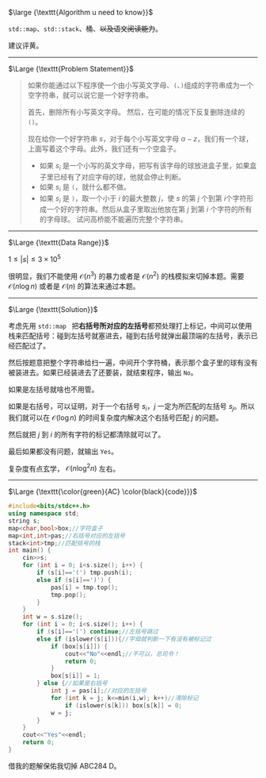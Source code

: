 $\large {\texttt{Algorithm u need to know}}$

`std::map`、`std::stack`、桶、~~以及语文阅读能力~~。

建议评黄。

---

$\Large {\texttt{Problem Statement}}$

> 如果你能通过以下程序使一个由小写英文字母、`(`、`)`组成的字符串成为一个空字符串，就可以说它是一个好字符串。
>
> 首先，删除所有小写英文字母。
> 然后，在可能的情况下反复删除连续的 `()`。
>
> 现在给你一个好字符串 $s$，对于每个小写英文字母 $a-z$，我们有一个球，上面写着这个字母。此外，我们还有一个空盒子。
>
> - 如果 $s_i$ 是一个小写的英文字母，把写有该字母的球放进盒子里，如果盒子里已经有了对应字母的球，他就会停止判断。
> - 如果 $s_i$ 是 `(`，就什么都不做。
> - 如果 $s_i$ 是 `)`，取一个小于 $i$ 的最大整数 $j$，使 $s$ 的第 $j$ 个到第 $i$个字符形成一个好的字符串。然后从盒子里取出他放在第 $j$ 到第 $i$ 个字符的所有的字母球。
>   试问高桥能不能遍历完整个字符串。

---

$\Large {\texttt{Data Range}}$

$1 \le |s| \le 3 \times 10^5$

很明显，我们不能使用 $\mathcal{O}(n^3)$ 的暴力或者是 $\mathcal{O}(n^2)$ 的栈模拟来切掉本题。需要 $\mathcal{O}(n\log n)$ 或者是 $\mathcal{O}(n)$ 的算法来通过本题。

---

$\Large {\texttt{Solution}}$

考虑先用 `std::map ` 把**右括号所对应的左括号**都预处理打上标记，中间可以使用栈来匹配括号：碰到左括号就塞进去，碰到右括号就弹出最顶端的左括号，表示已经匹配过了。

然后按题意把整个字符串给扫一遍，中间开个字符桶，表示那个盒子里的球有没有被装进去。如果已经装进去了还要装，就结束程序，输出 $\texttt{No}$。

如果是左括号就啥也不用管。

如果是右括号，可以证明，对于一个右括号 $s_i$，$j$ 一定为所匹配的左括号 $s_j$。所以我们就可以在 $\mathcal{O}(\log n)$ 的时间复杂度内解决这个右括号匹配 $j$ 的问题。

然后就把 $j$ 到 $i$ 的所有字符的标记都清除就可以了。

最后如果都没有问题，就输出 $\texttt{Yes}$。

复杂度有点玄学， $\mathcal{O}(n \log^2 n)$ 左右。

---

$\Large {\texttt{\color{green}{AC} \color{black}{code}}}$

```cpp
#include<bits/stdc++.h> 
using namespace std;
string s;
map<char,bool>box;//字符盒子
map<int,int>pas;//右括号对应的左括号
stack<int>tmp;//匹配括号的栈
int main() {
	cin>>s;
	for (int i = 0; i<s.size(); i++) {
		if (s[i]=='(') tmp.push(i);
		else if (s[i]==')') {
			pas[i] = tmp.top();
			tmp.pop();
		}
	} 
	int w = s.size();
	for (int i = 0; i<s.size(); i++) {
		if (s[i]=='(') continue;//左括号跳过
		else if (islower(s[i])){//字母就判断一下有没有被标记过
			if (box[s[i]]) {
				cout<<"No"<<endl;//不可以，总司令！
				return 0;
			}
			box[s[i]] = 1;
		} else {//如果是右括号
			int j = pas[i];//对应的左括号
			for (int k = j; k<=min(i,w); k++)//清除标记
				if (islower(s[k])) box[s[k]] = 0;
			w = j;
		}
	}
	cout<<"Yes"<<endl;
	return 0;
}
```

借我的题解保佑我切掉 ABC284 D。 
